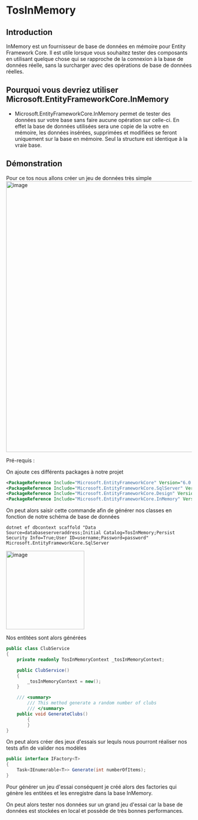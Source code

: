 # TosInMemory

## Introduction 

InMemory est un fournisseur de base de données en mémoire pour Entity Framework Core. Il est utile lorsque vous souhaitez tester des composants en utilisant quelque chose qui se rapproche de la connexion à la base de données réelle, sans la surcharger avec des opérations de base de données réelles.

## Pourquoi vous devriez utiliser Microsoft.EntityFrameworkCore.InMemory

- Microsoft.EntityFrameworkCore.InMemory permet de tester des données sur votre base sans faire aucune opération sur celle-ci. En effet la base de données utilisées sera une copie de la votre en mémoire, les données insérées, supprimées et modifiées se feront uniquement sur la base en mémoire. Seul la structure est identique à la vraie base.


## Démonstration

Pour ce tos nous allons créer un jeu de données très simple
<img width="732" alt="image" src="https://user-images.githubusercontent.com/67638928/165962051-e561deeb-0fb0-4d14-af5b-9c45a5310a82.png">


Pré-requis :

On ajoute ces différents packages à notre projet

```XML
<PackageReference Include="Microsoft.EntityFrameworkCore" Version="6.0.4" />
<PackageReference Include="Microsoft.EntityFrameworkCore.SqlServer" Version="6.0.4" />
<PackageReference Include="Microsoft.EntityFrameworkCore.Design" Version="6.0.4">
<PackageReference Include="Microsoft.EntityFrameworkCore.InMemory" Version="6.0.4" />
```

On peut alors saisir cette commande afin de générer nos classes en fonction de notre schéma de base de données
```
dotnet ef dbcontext scaffold "Data Source=databaseserveraddress;Initial Catalog=TosInMemory;Persist Security Info=True;User ID=username;Password=password" Microsoft.EntityFrameworkCore.SqlServer
```

<img width="212" alt="image" src="https://user-images.githubusercontent.com/67638928/165966573-a6091e76-2df5-4108-8b20-5fe3468cbc3d.png">

Nos entitées sont alors générées

```C#
public class ClubService
{
	private readonly TosInMemoryContext _tosInMemoryContext;

	public ClubService()
	{
		_tosInMemoryContext = new();
	}

	/// <summary>
        /// This method generate a random number of clubs
        /// </summary>
	public void GenerateClubs()
        {
        }
}
````
On peut alors créer des jeux d'essais sur lequls nous pourront réaliser nos tests afin de valider nos modèles

```C#
public interface IFactory<T>
{
	Task<IEnumerable<T>> Generate(int numberOfItems);
}
```
Pour générer un jeu d'essai conséquent je créé alors des factories qui génère les entitées et les enregistre dans la base InMemory.

On peut alors tester nos données sur un grand jeu d'essai car la base de données est stockées en local et possède de très bonnes performances.



  


